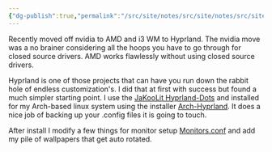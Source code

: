 ```yaml
---
{"dg-publish":true,"permalink":"/src/site/notes/src/site/notes/src/site/notes/wayland-hyprland/","tags":["hyprland","wayland","linux","arch"]}
---
```





Recently moved off nvidia to AMD and i3 WM to Hyprland.   The nvidia move was a no brainer considering all the hoops you have to go through for closed source drivers.  AMD works flawlessly without using closed source drivers.

Hyprland is one of those projects that can have you run down the rabbit hole of endless customization's.   I did that at first with success but found a much simpler starting point.   I use the [JaKooLit Hyprland-Dots](https://github.com/JaKooLit/Hyprland-Dots) and installed for my Arch-based linux system using the installer [Arch-Hyprland](https://github.com/JaKooLit/Arch-Hyprland).  It does a nice job of backing up your .config files it is going to touch.

After install I modify a few things for monitor setup [Monitors.conf](https://github.com/geoffcorey/dotfiles/blob/main/.config/hypr/configs/Monitors.conf#L13-L14) and add my pile of wallpapers that get auto rotated.
